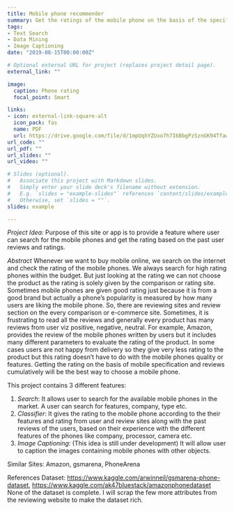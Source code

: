 ```yaml
---
title: Mobile phone recommender
summary: Get the ratings of the mobile phone on the basis of the specification and past user reviews. 
tags:
- Text Search
- Data Mining
- Image Captioning
date: "2019-08-15T00:00:00Z"

# Optional external URL for project (replaces project detail page).
external_link: ""

image:
  caption: Phone rating
  focal_point: Smart

links:
- icon: external-link-square-alt
  icon_pack: fas
  name: PDF
  url: https://drive.google.com/file/d/1mpUqhYZUxo7h7I6BbgPz5znGK94TfawF/view?usp=sharing
url_code: ""
url_pdf: ""
url_slides: ""
url_video: ""

# Slides (optional).
#   Associate this project with Markdown slides.
#   Simply enter your slide deck's filename without extension.
#   E.g. `slides = "example-slides"` references `content/slides/example-slides.md`.
#   Otherwise, set `slides = ""`.
slides: example

---
```

  
*Project Idea:*
Purpose of this site or app is to provide a feature where user can search for the mobile phones and get the rating based on the past user reviews and ratings.

*Abstract*
Whenever we want to buy mobile online, we search on the internet and check the rating of the mobile phones. 
We always search for high rating phones within the budget. But just looking at the rating we can not choose the product as the rating is solely 
given by the comparison or rating site. Sometimes mobile phones are given good rating just because it is from a good brand but actually a phone’s 
popularity is measured by how many users are liking the mobile phone. So, there are reviewing sites and review section on the every comparison or 
e-commerce site. Sometimes, it is frustrating to read all the reviews and generally every product has many reviews from user viz positive, negative, neutral. 
For example, Amazon, provides the review of the mobile phones written by users but it includes many different parameters to evaluate the rating of the product. 
In some cases users are not happy from delivery so they give very less rating to the product but this rating doesn’t have to do with the mobile phones 
quality or features. Getting the rating on the basis of mobile specification and reviews cumulatively will be the best way to choose a mobile phone.

This project contains 3 different features:
1) *Search*: It allows user to search for the available mobile phones in the market. A user can search for features, company, type etc. 
2) *Classifier*: It gives the rating to the mobile phone according to the their features and rating from user and review sites along with the past reviews of the users, based on their experience with the different features of the phones like company, processor, camera etc.
3) *Image Captioning*: (This idea is still under development) It will allow user to caption the images containing mobile phones with other objects.

Similar Sites: Amazon, gsmarena, PhoneArena

References Dataset: https://www.kaggle.com/arwinneil/gsmarena-phone-dataset, https://www.kaggle.com/ak47bluestack/amazonphonedataset
None of the dataset is complete. I will scrap the few more attributes from the reviewing website to make the dataset rich.


